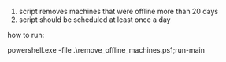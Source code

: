 1. script removes machines that were offline more than 20 days
2. script should be scheduled at least once a day


how to run:

powershell.exe -file .\remove_offline_machines.ps1;run-main

